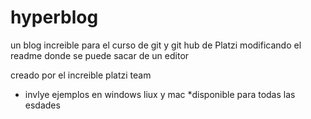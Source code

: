 # hyperblog
un blog increible para el curso de git y git hub  de Platzi
modificando el readme donde se puede sacar de un editor 

creado por el increible platzi team
* invlye ejemplos en windows liux y mac
*disponible para todas las esdades